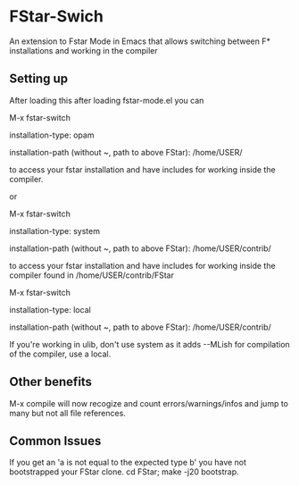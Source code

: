 # FStar-Swich
An extension to Fstar Mode in Emacs that allows switching between F* installations and working in the compiler

##  Setting up 
 After loading this after loading fstar-mode.el you can
 
 M-x fstar-switch
 
 installation-type: opam

 installation-path (without ~, path to above FStar): /home/USER/

  to access your fstar installation and have includes for working inside the compiler. 

 or 
 
 M-x fstar-switch
 
 installation-type: system
 
 installation-path (without ~, path to above FStar): /home/USER/contrib/
 
  to access your fstar installation and have includes for working inside the compiler
  found in /home/USER/contrib/FStar

  M-x fstar-switch
  
  installation-type: local
 
 installation-path (without ~, path to above FStar): /home/USER/contrib/

  If you're working in ulib, don't use system as it adds --MLish for compilation of the compiler,
  use a local.
 
## Other benefits

 M-x compile will now recogize and count errors/warnings/infos and jump to many
  but not all file references.

## Common Issues
 If you get an 'a is not equal to the expected type b' you have not bootstrapped your FStar clone.
 cd <whereever> FStar; make -j20 bootstrap.
